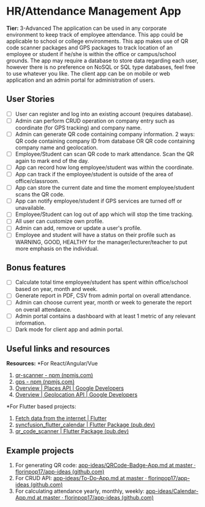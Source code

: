 # HR/Attendance Management App

**Tier:**  3-Advanced
The application can be used in any corporate environment to keep track of employee attendance. This app could be applicable to school or college environments. This app makes use of QR code scanner packages and GPS packages to track location of an employee or student if he/she is within the office or campus/school grounds. The app may require a database to store data regarding each user, however there is no preference on NoSQL or SQL type databases, feel free to use whatever you like. The client app can be on mobile or web application and an admin portal for administration of users. 

## User Stories

-   [ ] User can register and log into an existing account (requires database).
-   [ ] Admin can perform CRUD operation on company entry such as coordinate (for GPS tracking) and company name.
-   [ ] Admin can generate QR code containing company information. 2 ways: QR code containing company ID from database OR QR code containing company name and geolocation.
-   [ ] Employee/Student can scan QR code to mark attendance. Scan the QR again to mark end of the day.
-   [ ] App can record how long employee/student was within the coordinate.
-   [ ] App can track if the employee/student is outside of the area of office/classroom.
-   [ ] App can store the current date and time the moment employee/student scans the QR code.
-   [ ] App can notify employee/student if GPS services are turned off or unavailable.
-   [ ] Employee/Student can log out of app which will stop the time tracking.   
-   [ ] All user can customize own profile.
-   [ ] Admin can add, remove or update a user's profile.
-   [ ] Employee and student will have a status on their profile such as WARNING, GOOD, HEALTHY for the manager/lecturer/teacher to put more emphasis on the individual.

## Bonus features

-   [ ] Calculate total time employee/student has spent within office/school based on year, month and week.
-   [ ] Generate report in PDF, CSV from admin portal on overall attendance. 
-   [ ] Admin can choose current year, month or week to generate the report on overall attendance.
-   [ ] Admin portal contains a dashboard with at least 1 metric of any relevant information.
-  [ ] Dark mode for client app and admin portal.

## Useful links and resources

**Resources:**
*For React/Angular/Vue
1. [qr-scanner - npm (npmjs.com)](https://www.npmjs.com/package/qr-scanner)
2. [gps - npm (npmjs.com)](https://www.npmjs.com/package/gps)
3. [Overview | Places API | Google Developers](https://developers.google.com/maps/documentation/places/web-service/overview)
4. [Overview | Geolocation API | Google Developers](https://developers.google.com/maps/documentation/geolocation/overview)

*For Flutter based projects:
1. [Fetch data from the internet | Flutter](https://docs.flutter.dev/cookbook/networking/fetch-data)
2. [syncfusion_flutter_calendar | Flutter Package (pub.dev)](https://pub.dev/packages/syncfusion_flutter_calendar)
3. [qr_code_scanner | Flutter Package (pub.dev)](https://pub.dev/packages/qr_code_scanner)


## Example projects

1. For generating QR code: [app-ideas/QRCode-Badge-App.md at master · florinpop17/app-ideas (github.com)](https://github.com/florinpop17/app-ideas/blob/master/Projects/2-Intermediate/QRCode-Badge-App.md)
2. For CRUD API: [app-ideas/To-Do-App.md at master · florinpop17/app-ideas (github.com)](https://github.com/florinpop17/app-ideas/blob/master/Projects/2-Intermediate/To-Do-App.md)
3. For calculating attendance yearly, monthly, weekly: [app-ideas/Calendar-App.md at master · florinpop17/app-ideas (github.com)](https://github.com/florinpop17/app-ideas/blob/master/Projects/1-Beginner/Calendar-App.md) 